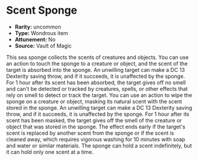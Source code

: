 
# Scent Sponge

* **Rarity:** uncommon
* **Type:** Wondrous item
* **Attunement:** No
* **Source:** Vault of Magic


This sea sponge collects the scents of creatures and objects. You can use an action to touch the sponge to a creature or object, and the scent of the target is absorbed into the sponge. An unwilling target can make a DC 13 Dexterity saving throw, and if it succeeds, it is unaffected by the sponge. For 1 hour after its scent has been absorbed, the target gives off no smell and can't be detected or tracked by creatures, spells, or other effects that rely on smell to detect or track the target. You can use an action to wipe the sponge on a creature or object, masking its natural scent with the scent stored in the sponge. An unwilling target can make a DC 13 Dexterity saving throw, and if it succeeds, it is unaffected by the sponge. For 1 hour after its scent has been masked, the target gives off the smell of the creature or object that was stored in the sponge. The effect ends early if the target's scent is replaced by another scent from the sponge or if the scent is cleaned away, which requires vigorous washing for 10 minutes with soap and water or similar materials. The sponge can hold a scent indefinitely, but it can hold only one scent at a time.

